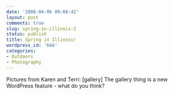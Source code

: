 ```yaml
---
date: '2008-04-06 09:08:42'
layout: post
comments: true
slug: spring-in-illinois-2
status: publish
title: Spring in Illinois!
wordpress_id: '644'
categories:
- Outdoors
- Photography
---
```


Pictures from Karen and Terri:
[gallery]
The gallery thing is a new WordPress feature - what do you think?
